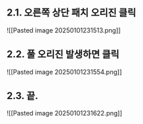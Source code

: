 

## 2.1. 오른쪽 상단 패치 오리진 클릭
![[Pasted image 20250101231513.png]]
## 2.2. 풀 오리진 발생하면 클릭
![[Pasted image 20250101231554.png]]
## 2.3. 끝.
![[Pasted image 20250101231622.png]]